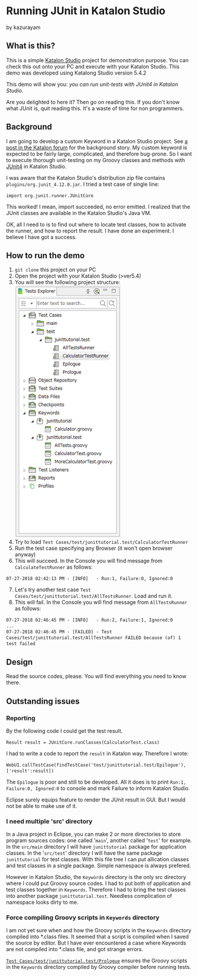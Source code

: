Running JUnit in Katalon Studio
====

by kazurayam

## What is this?

This is a simple [Katalon Studio](https://www.katalon.com/) project for demonstration purpose. You can check this out onto your PC and execute with your Katalon Studio. This demo was developed using Katalong Studio version 5.4.2

This demo will show you: *you can run unit-tests with JUnit4 in Katalon Studio*.

Are you delighted to here it? Then go on reading this. If you don't know what JUnit is, quit reading this. It's a waste of time for non programmers.

## Background

I am going to develop a custom Keyword in a Katalon Studio project. See [a post in the Katalon forum](https://forum.katalon.com/discussion/comment/19738) for the background story. My custom keyword is expected to be fairly large, complicated, and therefore bug-prone. So I want to execute thorough unit-testing on my Groovy classes and methods with [JUnit4](https://junit.org/junit4/) in Katalon Studio.

I was aware that the Katalon Studio's distribution zip file contains `plugins/org.junit_4.12.0.jar`. I tried a test case of single line:
```
import org.junit.runner.JUnitCore
```
This worked! I mean, import succeeded, no error emitted. I realized that the JUnit classes are available in the Katalon Studio's Java VM.

OK, all I need to is to find out where to locate test classes, how to activate the runner, and how to report the result. I have done an experiment. I believe I have got a success.

## How to run the demo

1. `git clone` this project on your PC
2. Open the project with your Katalon Studio (>ver5.4)
3. You will see the following project structure: ![TestsExplorer](https://github.com/kazurayam/RunningJUnitInKatalonStudio/blob/master/docs/TestsExplorer.PNG)
4. Try to load `Test Cases/test/junittutorial.test/CalculatorTestRunner`
5. Run the test case specifying any Browser (it won't open browser anyway)
6. This will succeed. In the Console you will find message from `CalculateTestRunner` as follows:
```
07-27-2018 02:42:13 PM - [INFO]   - Run:1, Failure:0, Ignored:0
```
7. Let's try another test case `Test Cases/test/junittutorial.test/AllTestsRunner`. Load and run it.
8. This will fail. In the Console you will find message from `AllTestsRunner` as follows:
```
07-27-2018 02:46:45 PM - [INFO]   - Run:2, Failure:1, Ignored:0
...
07-27-2018 02:46:45 PM - [FAILED] - Test Cases/test/junittutorial.test/AllTestsRunner FAILED because (of) 1 test failed
```

## Design

Read the source codes, please. You will find everything you need to know there.

## Outstanding issues

### Reporting
By the following code I could get the test result.
```
Result result = JUnitCore.runClasses(CalculatorTest.class)
```
I had to write a code to report the `result` in Katalon way. Therefore I wrote:
```
WebUI.callTestCase(findTestCase('test/junittutorial.test/Epilogue'), ['result':result])
```
The `Epilogue` is poor and still to be developed. All it does is to print `Run:1, Failure:0, Ignored:0` to console and mark Failure to inform Katalon Studio.

Eclipse surely equips feature to render the JUnit result in GUI. But I would not be able to make use of it.

### I need multiple 'src' directory

In a Java project in Eclipse, you can make 2 or more directories to store program sources codes: one called '`main`', another called '`test`' for example. In the `src/main` directory I will have `junittutorial` package for application classes. In the '`src/test`' directory I will have the same package `junittutorial` for test classes. With this file tree I can put allication classes and test classes in a single package. Simple namespace is always prefered.

However in Katalon Studio, the `Keywords` directory is the only src directory where I could put Groovy source codes. I had to put both of application and test classes together in `Keywords`. Therefore I had to bring the test classes into another package `junittutorial.test`. Needless complication of namespace looks dirty to me.

### Force compiling Groovy scripts in `Keywords` directory

I am not yet sure when and how the Groovy scripts in the `Keywords` directory compiled into \*.class files. It seemed that a script is compiled when I saved the source by editor. But I have ever encountered a case where Keywords are not compiled into \*.class file, and got strange errors.

[`Test Cases/test/junittutorial.test/Prologue`](https://github.com/kazurayam/RunningJUnitInKatalonStudio/blob/master/Scripts/test/junittutorial.test/Prologue/Script1532666027229.groovy) ensures the Groovy scripts in the `Keywords` directory compiled by Groovy compiler before running tests.
